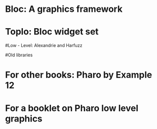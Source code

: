 <!inputFile|path=Chapters/bloc/blocStack.md!>


# Bloc: A graphics framework

<!inputFile|path=Chapters/bloc/element.md!>
<!inputFile|path=Chapters/bloc/buildingAWidget.md!>
<!inputFile|path=Chapters/bloc/layout.md!>
<!inputFile|path=Chapters/bloc/events.md!>
<!inputFile|path=Chapters/bloc/text.md!>
<!inputFile|path=Chapters/bloc/animation.md!>
<!inputFile|path=Chapters/bloc/complexElement.md!>
<!inputFile|path=Chapters/bloc/snippets.md!>

# Toplo: Bloc widget set

<!inputFile|path=Chapters/toplo/widget_creation.md!>
<!inputFile|path=Chapters/toplo/stylesheet.md!>

#Low - Level: Alexandrie and Harfuzz
<!inputFile|path=Chapters/Alexandrie/alexandrie.md!>
<!inputFile|path=Chapters/Alexandrie/text_harfbuzz.md!>


#Old libraries

<!inputFile|path=Chapters/Athens/Athens.md!>

# For other books: Pharo by Example 12
<!inputFile|path=Chapters/bloc/BlocForPharoByExample13Book.md!>



# For a booklet on Pharo low level graphics
<!inputFile|path=Chapters/graphicsfoundation/bitmapFormDisplay.md!>
<!inputFile|path=Chapters/graphicsfoundation/colorandDepth.md!>
<!inputFile|path=Chapters/graphicsfoundation/drawingBitmap.md!>
<!inputFile|path=Chapters/graphicsfoundation/png_file.md!>
